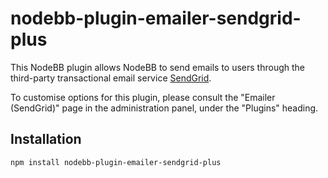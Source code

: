 nodebb-plugin-emailer-sendgrid-plus
==============================

This NodeBB plugin allows NodeBB to send emails to users through the third-party transactional email service [SendGrid](https://sendgrid.com).

To customise options for this plugin, please consult the "Emailer (SendGrid)" page in the administration panel, under the "Plugins" heading.

## Installation

    npm install nodebb-plugin-emailer-sendgrid-plus

